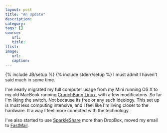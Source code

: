 ```yaml
---
layout: post
title: "An Update"
description:
category:
tags: []
source:
   url:
   title:
llist:
image:
   url:
   caption:
---
```

{% include JB/setup %}
{% include stderr/setup %}
I must admit I haven't said much in some time.

I've nearly migrated my full computer usage from my Mini running OS X to my old MacBook running [CrunchBang Linux][1], with a few modificatons. So far I'm liking the switch. Not because its free or any such ideology. This set up is must less computing intensive, and I feel like I'm living closer to the hardware. It a way I feel more conected with the technology.

I've also started to use [SparkleShare][2] more than DropBox, moved my email to [FastMail][3].

[1]: http://crunchbang.org/
[2]: http://sparkleshare.org/
[3]: https://www.fastmail.fm
